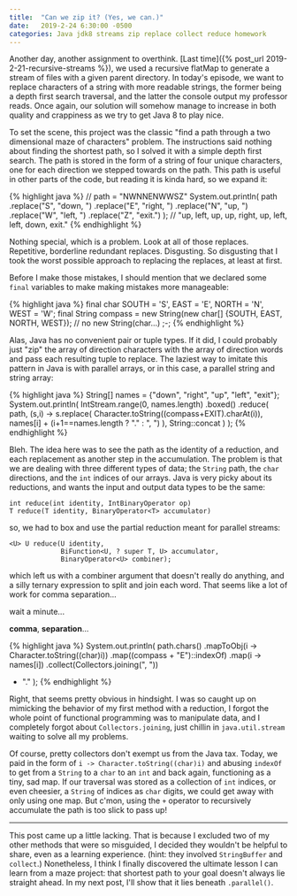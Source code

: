 ```yaml
---
title:  "Can we zip it? (Yes, we can.)"
date:   2019-2-24 6:30:00 -0500
categories: Java jdk8 streams zip replace collect reduce homework
---
```


Another day, another assignment to overthink.
[Last time]({% post_url 2019-2-21-recursive-streams %}), we used a recursive
flatMap to generate a stream of files with a given parent directory. In today's
episode, we want to replace characters of a string with more readable strings,
the former being a depth first search traversal, and the latter the console
output my professor reads. Once again, our solution will somehow manage to
increase in both quality and crappiness as we try to get Java 8 to play nice.

To set the scene, this project was the classic "find a path through a two
dimensional maze of characters" problem. The instructions said nothing about
finding the shortest path, so I solved it with a simple depth first search. The
path is stored in the form of a string of four unique characters, one for each
direction we stepped towards on the path. This path is useful in other parts of
the code, but reading it is kinda hard, so we expand it:

{% highlight java %}
// path = "NWNNENWWSZ"
System.out.println( path
  .replace("S", "down, ")
  .replace("E", "right, ")
  .replace("N", "up, ")
  .replace("W", "left, ")
  .replace("Z", "exit.")
); // "up, left, up, up, right, up, left, left, down, exit."
{% endhighlight %}

Nothing special, which is a problem. Look at all of those replaces. Repetitive,
borderline redundant replaces. Disgusting. So disgusting that I took the worst
possible approach to replacing the replaces, at least at first.

Before I make those mistakes, I should mention that we declared some `final`
variables to make making mistakes more manageable:

{% highlight java %}
final char SOUTH = 'S', EAST = 'E', NORTH = 'N', WEST = 'W';
final String compass = new String(new char[] {SOUTH, EAST, NORTH, WEST});
// no new String(char...) ;-;
{% endhighlight %}

Alas, Java has no convenient pair or tuple types. If it did, I could probably
just "zip" the array of direction characters with the array of direction words
and pass each resulting tuple to replace. The laziest way to imitate this
pattern in Java is with parallel arrays, or in this case, a parallel string and
string array:

{% highlight java %}
String[] names = {"down", "right", "up", "left", "exit"};
System.out.println( IntStream.range(0, names.length)
  .boxed()
  .reduce( path,
    (s,i) -> s.replace(
      Character.toString((compass+EXIT).charAt(i)),
      names[i] + (i+1==names.length ? "." : ", ")
    ),
    String::concat
  )
);
{% endhighlight %}

Bleh. The idea here was to see the path as the identity of a reduction, and
each replacement as another step in the accumulation. The problem is that we
are dealing with three different types of data; the `String` path, the `char`
directions, and the `int` indices of our arrays. Java is very picky about its
reductions, and wants the input and output data types to be the same:
```
int reduce(int identity, IntBinaryOperator op)
T reduce(T identity, BinaryOperator<T> accumulator)
```
so, we had to box and use the partial reduction meant for parallel streams:
```
<U> U reduce(U identity,
             BiFunction<U, ? super T, U> accumulator,
             BinaryOperator<U> combiner);
```
which left us with a combiner argument that doesn't really do anything, and a
silly ternary expression to split and join each word. That seems like a lot of
work for comma separation...

wait a minute...

__comma__, __separation__...

{% highlight java %}
System.out.println( path.chars()
  .mapToObj(i -> Character.toString((char)i))
  .map((compass + "E")::indexOf)
  .map(i -> names[i])
  .collect(Collectors.joining(", "))
  + "."
);
{% endhighlight %}

Right, that seems pretty obvious in hindsight. I was so caught up on mimicking
the behavior of my first method with a reduction, I forgot the whole point of
functional programming was to manipulate data, and I completely forgot about
`Collectors.joining`, just chillin in `java.util.stream` waiting to solve all
my problems.

Of course, pretty collectors don't exempt us from the Java tax. Today, we paid
in the form of `i -> Character.toString((char)i)` and abusing `indexOf` to get
from a `String` to a `char` to an `int` and back again, functioning as a tiny,
sad map. If our traversal was stored as a collection of `int` indices, or even
cheesier, a `String` of indices as `char` digits, we could get away with only
using one map. But c'mon, using the `+` operator to recursively accumulate the
path is too slick to pass up!

---

This post came up a little lacking. That is because I excluded two of my other
methods that were so misguided, I decided they wouldn't be helpful to share,
even as a learning experience. (hint: they involved `StringBuffer` and
`collect`.) Nonetheless, I think I finally discovered the ultimate lesson I can
learn from a maze project: that shortest path to your goal doesn't always lie
straight ahead. In my next post, I'll show that it lies beneath `.parallel()`.
